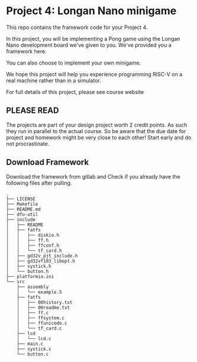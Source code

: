 # Project 4: Longan Nano minigame

This repo contains the framework code for your Project 4. 

In this project, you will be implementing a Pong game using the Longan Nano development board we've given to you. We've provided you a framework here.

You can also choose to implement your own minigame.

We hope this project will help you experience programming RISC-V on a real machine rather than in a simulator.

For full details of this project, please see course website

## PLEASE READ

The projects are part of your design project worth 2 credit points. As such they run in parallel to the actual course. So be aware that the due date for project and homework might be very close to each other! Start early and do not procrastinate.

## Download Framework

Download the framework from gitlab and Check if you already have the following files after pulling.

```
.
├── LICENSE
├── Makefile
├── README.md
├── dfu-util
├── include
│   ├── README
│   ├── fatfs
│   │   ├── diskio.h
│   │   ├── ff.h
│   │   ├── ffconf.h
│   │   └── tf_card.h
│   ├── gd32v_pjt_include.h
│   ├── gd32vf103_libopt.h
│   ├── systick.h
│   └── button.h
├── platformio.ini
└── src
    ├── assembly
    │   └── example.S
    ├── fatfs
    │   ├── 00history.txt
    │   ├── 00readme.txt
    │   ├── ff.c
    │   ├── ffsystem.c
    │   ├── ffunicode.c
    │   └── tf_card.c
    ├── lcd
    │   └── lcd.c
    ├── main.c
    ├── systick.c
    └── button.c
```
